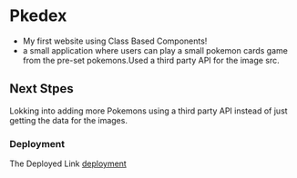 # Pkedex
- My first website using Class Based Components!
- a small application where users can play a small pokemon cards game from the pre-set pokemons.Used a third party API for the image src.

## Next Stpes
Lokking into adding more Pokemons using a third party API instead of just getting the data for the images. 
 

### Deployment

The Deployed Link [deployment](https://pkedex.netlify.app/)
